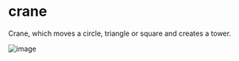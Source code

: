 # crane
Crane, which moves a circle, triangle or square and creates a tower.

![image](https://github.com/user-attachments/assets/59dae3a3-968a-4bcb-983d-e2996be573e7)
